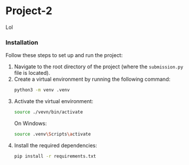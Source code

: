 # Project-2
Lol

### Installation
Follow these steps to set up and run the project:
1. Navigate to the root directory of the project (where the `submission.py` file is located).
2. Create a virtual environment by running the following command:
   ```sh
   python3 -m venv .venv
   ``` 
3. Activate the virtual environment:
   ```sh
   source ./vevn/bin/activate
   ```
   On Windows:
   ```sh
   source .venv\Scripts\activate
   ```
4. Install the required dependencies:
   ```sh
   pip install -r requirements.txt
   ```

